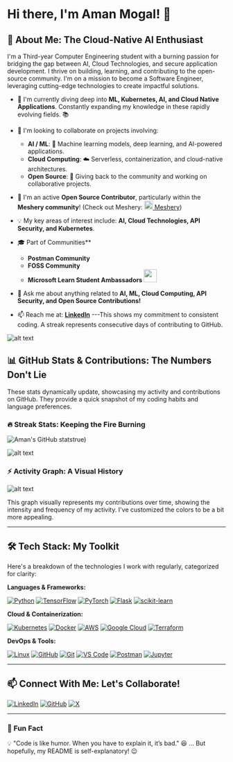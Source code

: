 # Hi there, I'm Aman Mogal! 👋

## 🚀 About Me: The Cloud-Native AI Enthusiast

I'm a Third-year Computer Engineering student with a burning passion for bridging the gap between AI, Cloud Technologies, and secure application development. I thrive on building, learning, and contributing to the open-source community.  I'm on a mission to become a Software Engineer, leveraging cutting-edge technologies to create impactful solutions.


- 🌱 I'm currently diving deep into **ML, Kubernetes, AI, and Cloud Native Applications**. Constantly expanding my knowledge in these rapidly evolving fields. 📚
- 👯 I'm looking to collaborate on projects involving:
    - **AI / ML**:  🤖 Machine learning models, deep learning, and AI-powered applications.
    - **Cloud Computing**: ☁️  Serverless, containerization, and cloud-native architectures.
    - **Open Source**:  🤝  Giving back to the community and working on collaborative projects.
- 🤖 I'm an active **Open Source Contributor**, particularly within the **Meshery community**! (Check out Meshery:  [<img src="https://docs.meshery.io/assets/img/meshery/icon-only/meshery-logo-light.svg" width="20" height="20"> Meshery](https://meshery.io/))
- 💡 My key areas of interest include: **AI, Cloud Technologies, API Security, and Kubernetes**.
- 🎓 Part of Communities**
    - **Postman Community**
    - **FOSS Community**
    - **Microsoft Learn Student Ambassadors**  <img src="https://upload.wikimedia.org/wikipedia/commons/thumb/0/0d/Microsoft_Student_Partner_logo.svg/1280px-Microsoft_Student_Partner_logo.svg.png" width="30">
    
- 💬 Ask me about anything related to **AI, ML, Cloud Computing, API Security, and Open Source Contributions!**
- 📫 Reach me at: **[LinkedIn](http://www.linkedin.com/in/aman-mogal-b7773b246)**
---This shows my commitment to consistent coding. A streak represents consecutive days of contributing to GitHub.


![alt text](https://github-readme-streak-stats.herokuapp.com?user=amanmogal&theme=radical&fire=F05F40&ring=FB8C00)

## 📊 GitHub Stats & Contributions: The Numbers Don't Lie

These stats dynamically update, showcasing my activity and contributions on GitHub. They provide a quick snapshot of my coding habits and language preferences.



### 🔥 Streak Stats: Keeping the Fire Burning
 ![Aman's GitHub stats](https://github-readme-stats.vercel.app/api?username=amanmogal&show_icons=true&theme=radical&count_private=true)true)

![alt text](https://github-readme-stats.vercel.app/api/top-langs/?username=amanmogal&layout=compact&theme=radical&langs_cou)

### ⚡ Activity Graph: A Visual History

![alt text](https://github-readme-activity-graph.vercel.app/graph?username=amanmogal&theme=react-dark&bg_color=282C34&color)


This graph visually represents my contributions over time, showing the intensity and frequency of my activity. I've customized the colors to be a bit more appealing.

---

## 🛠️ Tech Stack: My Toolkit

Here's a breakdown of the technologies I work with regularly, categorized for clarity:

**Languages & Frameworks:**

[![Python](https://img.shields.io/badge/Python-3776AB?style=for-the-badge&logo=python&logoColor=white)](https://www.python.org/)
[![TensorFlow](https://img.shields.io/badge/TensorFlow-FF6F00?style=for-the-badge&logo=tensorflow&logoColor=white)](https://www.tensorflow.org/)
[![PyTorch](https://img.shields.io/badge/PyTorch-EE4C2C?style=for-the-badge&logo=pytorch&logoColor=white)](https://pytorch.org/)
[![Flask](https://img.shields.io/badge/Flask-000000?style=for-the-badge&logo=flask&logoColor=white)](https://flask.palletsprojects.com/)
[![scikit-learn](https://img.shields.io/badge/scikit--learn-F7931E?style=for-the-badge&logo=scikit-learn&logoColor=white)](https://scikit-learn.org/stable/)

**Cloud & Containerization:**

[![Kubernetes](https://img.shields.io/badge/Kubernetes-326CE5?style=for-the-badge&logo=kubernetes&logoColor=white)](https://kubernetes.io/)
[![Docker](https://img.shields.io/badge/Docker-2496ED?style=for-the-badge&logo=docker&logoColor=white)](https://www.docker.com/)
[![AWS](https://img.shields.io/badge/Amazon_AWS-232F3E?style=for-the-badge&logo=amazon-aws&logoColor=white)](https://aws.amazon.com/)
[![Google Cloud](https://img.shields.io/badge/Google_Cloud-4285F4?style=for-the-badge&logo=google-cloud&logoColor=white)](https://cloud.google.com/)
[![Terraform](https://img.shields.io/badge/Terraform-7B42BC?style=for-the-badge&logo=terraform&logoColor=white)](https://www.terraform.io/)

**DevOps & Tools:**

[![Linux](https://img.shields.io/badge/Linux-FCC624?style=for-the-badge&logo=linux&logoColor=black)](https://www.linux.org/)
[![GitHub](https://img.shields.io/badge/GitHub-181717?style=for-the-badge&logo=github&logoColor=white)](https://github.com/)
[![Git](https://img.shields.io/badge/Git-F05032?style=for-the-badge&logo=git&logoColor=white)](https://git-scm.com/)
[![VS Code](https://img.shields.io/badge/VS%20Code-007ACC?style=for-the-badge&logo=visual-studio-code&logoColor=white)](https://code.visualstudio.com/)
[![Postman](https://img.shields.io/badge/Postman-FF6C37?style=for-the-badge&logo=postman&logoColor=white)](https://www.postman.com/)
[![Jupyter](https://img.shields.io/badge/Jupyter-F37626.svg?&style=for-the-badge&logo=Jupyter&logoColor=white)](https://jupyter.org/)

---

## 📫 Connect With Me: Let's Collaborate!

[![LinkedIn](https://img.shields.io/badge/LinkedIn-0A66C2?style=for-the-badge&logo=linkedin&logoColor=white)](http://www.linkedin.com/in/aman-mogal-b7773b246)
[![GitHub](https://img.shields.io/badge/GitHub-181717?style=for-the-badge&logo=github&logoColor=white)](https://github.com/amanmogal)
[![X](https://img.shields.io/badge/X-000000?style=for-the-badge&logo=x&logoColor=white)](https://twitter.com/your_twitter_handle)  <!-- Use the new X logo -->
<!-- Consider adding your email as well, if you're comfortable -->

---

### 🎯 Fun Fact

💡 "Code is like humor. When you have to explain it, it’s bad." 😆 ... But hopefully, my README is self-explanatory! 😉
<!-- Use single backticks (`) to make this a code block to prevent Jekyll interpretation -->

<!-- Use single backticks (`) to make this a code block to prevent Jekyll interpretation -->
